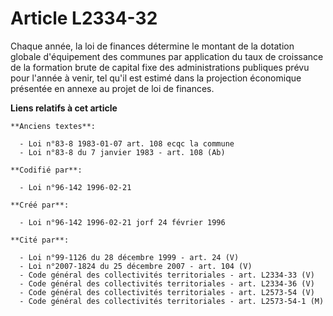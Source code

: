 # Article L2334-32

Chaque année, la loi de finances détermine le montant de la dotation globale d'équipement des communes par application du
taux de croissance de la formation brute de capital fixe des administrations publiques prévu pour l'année à venir, tel qu'il
est estimé dans la projection économique présentée en annexe au projet de loi de finances.

**Liens relatifs à cet article**

	**Anciens textes**:

	  - Loi n°83-8 1983-01-07 art. 108 ecqc la commune
	  - Loi n°83-8 du 7 janvier 1983 - art. 108 (Ab)

	**Codifié par**:

	  - Loi n°96-142 1996-02-21

	**Créé par**:

	  - Loi n°96-142 1996-02-21 jorf 24 février 1996

	**Cité par**:

	  - Loi n°99-1126 du 28 décembre 1999 - art. 24 (V)
	  - Loi n°2007-1824 du 25 décembre 2007 - art. 104 (V)
	  - Code général des collectivités territoriales - art. L2334-33 (V)
	  - Code général des collectivités territoriales - art. L2334-36 (V)
	  - Code général des collectivités territoriales - art. L2573-54 (V)
	  - Code général des collectivités territoriales - art. L2573-54-1 (M)
